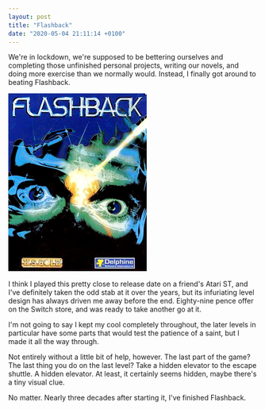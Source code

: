 ```yaml
---
layout: post
title: "Flashback"
date: "2020-05-04 21:11:14 +0100"
---
```


We're in lockdown, we're supposed to be bettering ourselves and completing
those unfinished personal projects, writing our novels, and doing more exercise 
than we normally would. Instead, I finally got around to beating Flashback.

![Flashback original cover](/assets/Flashback_cover.png)

I think I played this pretty close to release date on a friend's Atari ST, and
I've definitely taken the odd stab at it over the years, but its infuriating
level design has always driven me away before the end. Eighty-nine pence offer
on the Switch store, and was ready to take another go at it.

I'm not going to say I kept my cool completely throughout, the later levels in
particular have some parts that would test the patience of a saint, but I made
it all the way through.

Not entirely without a little bit of help, however. The last part of the game? 
The last thing you do on the last level? Take a hidden elevator to the escape
shuttle. A hidden elevator. At least, it certainly seems hidden, maybe there's
a tiny visual clue.

No matter. Nearly three decades after starting it, I've finished Flashback.
